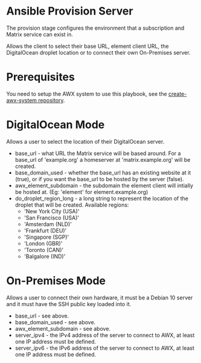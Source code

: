 # Ansible Provision Server

The provision stage configures the environment that a subscription and Matrix service can exist in. 

Allows the client to select their base URL, element client URL, the DigitalOcean droplet location or to connect their own On-Premises server.


# Prerequisites

You need to setup the AWX system to use this playbook, see the [create-awx-system repository](https://gitlab.com/GoMatrixHosting/create-awx-system).


# DigitalOcean Mode

Allows a user to select the location of their DigitalOcean server.

- base_url - what URL the Matrix service will be based around. For a base_url of 'example.org' a homeserver at 'matrix.example.org' will be created.
- base_domain_used - whether the base_url has an existing website at it (true), or if you want the base_url to be hosted by the server (false).
- awx_element_subdomain - the subdomain the element client will intially be hosted at. (Eg: 'element' for element.example.org)
- do_droplet_region_long - a long string to represent the location of the droplet that will be created. Available regions:
	- 'New York City (USA)'
	- 'San Francisco (USA)'
	- 'Amsterdam (NLD)'
	- 'Frankfurt (DEU)'
	- 'Singapore (SGP)'
	- 'London (GBR)'
	- 'Toronto (CAN)'
	- 'Balgalore (IND)'


# On-Premises Mode

Allows a user to connect their own hardware, it must be a Debian 10 server and it must have the SSH public key loaded into it.

- base_url - see above.
- base_domain_used - see above.
- awx_element_subdomain - see above.
- server_ipv4 - the IPv4 address of the server to connect to AWX, at least one IP address must be defined.
- server_ipv6 - the IPv6 address of the server to connect to AWX, at least one IP address must be defined.
